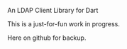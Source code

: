 An LDAP Client Library for Dart


This is a just-for-fun work in progress. 

Here on github for backup.
